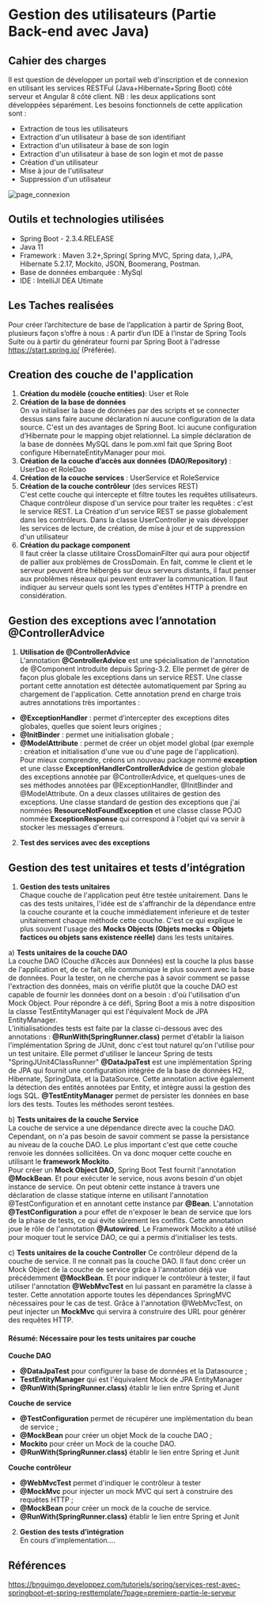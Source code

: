 Gestion des utilisateurs (Partie Back-end avec Java)
==
Cahier des charges
-
Il est question de développer un portail web d'inscription et de connexion en utilisant les services RESTFul (Java+Hibernate+Spring Boot) côté serveur et Angular 8 côté client. NB :  les deux applications sont développées séparément. Les besoins fonctionnels de cette application sont :

* Extraction de tous les utilisateurs 
* Extraction d'un utilisateur à base de son identifiant 
* Extraction d'un utilisateur à base de son login 
* Extraction d'un utilisateur à base de son login et mot de passe 
* Création d'un utilisateur 
* Mise à jour de l'utilisateur 
* Suppression d'un utilisateur

![page_connexion]("https://www.flickr.com/photos/190559299@N02/50443625781/in/dateposted-public/")

 Outils et technologies utilisées
-
* Spring Boot - 2.3.4.RELEASE 
* Java 11
* Framework : Maven 3.2+,Spring( Spring MVC, Spring data, ),JPA, Hibernate 5.2.17, Mockito, JSON, Boomerang, Postman.
* Base de données embarquée : MySql
* IDE : IntelliJI DEA Utimate
 
 Les Taches realisées
-
Pour créer l’architecture de base de l’application à partir de Spring Boot, plusieurs façon s’offre à nous :  A partir d’un IDE à l’instar de Spring Tools Suite ou à partir du générateur fourni par Spring Boot à l'adresse <https://start.spring.io/> (Préférée).

 Creation des couche de l'application
-
1.	**Création du modèle (couche entities)**: User et Role
2.	**Création de la base de données**  
On va initialiser la base de données par des scripts et se connecter dessus sans faire aucune déclaration ni aucune configuration de la data source. C'est un des avantages de Spring Boot. Ici aucune configuration d’Hibernate pour le mapping objet relationnel. La simple déclaration de la base de données MySQL dans le pom.xml fait que Spring Boot configure HibernateEntityManager pour moi. 
3.	**Création de la couche d’accès aux données (DAO/Repository)** : UserDao et RoleDao
4.	**Création de la couche services** : UserService et RoleService
5.	**Création de la couche contrôleur** (des services REST)  
C'est cette couche qui intercepte et filtre toutes les requêtes utilisateurs. Chaque contrôleur dispose d'un service pour traiter les requêtes : c'est le service REST. La Création d'un service REST se passe globalement dans les contrôleurs.
Dans la classe UserController je vais développer les services de lecture, de création, de mise à jour et de suppression d'un utilisateur
6. **Création du package component**  
Il faut créer la classe utilitaire CrossDomainFilter qui aura pour objectif de pallier aux problèmes de CrossDomain. En fait, comme le client et le serveur peuvent être hébergés sur deux serveurs distants, il faut penser aux problèmes réseaux qui peuvent entraver la communication. Il faut indiquer au serveur quels sont les types d'entêtes HTTP à prendre en considération.

Gestion des exceptions avec l’annotation @ControllerAdvice
-
1)	**Utilisation de @ControllerAdvice**  
L'annotation **@ControllerAdvice** est une spécialisation de l'annotation de @Component introduite depuis Spring-3.2. Elle permet de gérer de façon plus globale les exceptions dans un service REST. Une classe portant cette annotation est détectée automatiquement par Spring au chargement de l'application. Cette annotation prend en charge trois autres annotations très importantes :
* **@ExceptionHandler** : permet d’intercepter des exceptions dites globales, quelles que soient leurs origines ;
* **@InitBinder** : permet une initialisation globale ;
* **@ModelAttribute** : permet de créer un objet model global (par exemple : création et initialisation d'une vue ou d'une page de l'application).  
Pour mieux comprendre, créons un nouveau package nommé **exception** et une classe
**ExceptionHandlerControllerAdvice** de gestion globale des exceptions annotée par @ControllerAdvice, et quelques-unes de ses méthodes annotées par @ExceptionHandler, @InitBinder and @ModelAttribute.
On a deux classes utilitaires de gestion des exceptions. Une classe standard de gestion des exceptions que j'ai nommées **ResourceNotFoundException** et une classe classe POJO nommée **ExceptionResponse** qui correspond à l'objet qui va servir à stocker les messages d'erreurs.

2)	**Test des services avec des exceptions**

Gestion des test unitaires et tests d’intégration
-
1)	**Gestion des tests unitaires**  
Chaque couche de l'application peut être testée unitairement. Dans le cas des tests unitaires, l'idée est de s'affranchir de la dépendance entre la couche courante et la couche immédiatement inferieure et de tester unitairement chaque méthode cette couche. C'est ce qui explique le plus souvent l'usage des **Mocks Objects (Objets mocks = Objets factices ou objets sans existence réelle)** dans les tests unitaires.  

a)	**Tests unitaires de la couche DAO**  
La couche DAO (Couche d’Accès aux Données) est la couche la plus basse de l'application et, de ce fait, elle communique le plus souvent avec la base de données. 
Pour la tester, on ne cherche pas à savoir comment se passe l'extraction des données, mais on vérifie plutôt que la couche DAO est capable de fournir les données dont on a besoin : d'où l'utilisation d'un Mock Object.
Pour répondre à ce défi, Spring Boot a mis à notre disposition la classe TestEntityManager qui est l'équivalent Mock de JPA EntityManager.  
L’initialisationdes tests est faite par la classe ci-dessous avec des annotations :
**@RunWith(SpringRunner.class)** permet d'établir la liaison l'implémentation Spring de JUnit, donc c'est tout naturel qu'on l'utilise pour un test unitaire. Elle permet d'utiliser le lanceur Spring de tests "SpringJUnit4ClassRunner"
**@DataJpaTest** est une implémentation Spring de JPA qui fournit une configuration intégrée de la base de données H2, Hibernate, SpringData, et la DataSource. Cette annotation active également la détection des entités annotées par Entity, et intègre aussi la gestion des logs SQL.
**@TestEntityManager** permet de persister les données en base lors des tests. Toutes les méthodes seront testées. 

b)	**Tests unitaires de la couche Service**  
La couche de service a une dépendance directe avec la couche DAO. Cependant, on n'a pas besoin de savoir comment se passe la persistance au niveau de la couche DAO. Le plus important c'est que cette couche renvoie les données sollicitées. On va donc moquer cette couche en utilisant le **framework Mockito**.  
Pour créer un **Mock Object DAO**, Spring Boot Test fournit l'annotation **@MockBean**. Et pour exécuter le service, nous avons besoin d'un objet instance de service. On peut obtenir cette instance à travers une déclaration de classe statique interne en utilisant l'annotation @TestConfiguration et en annotant cette instance par **@Bean**.
L'annotation **@TestConfiguration** a pour effet de n'exposer le bean de service que lors de la phase de tests, ce qui évite sûrement les conflits. Cette annotation joue le rôle de l'annotation **@Autowired**. Le Framework Mockito a été utilisé pour moquer tout le service DAO, ce qui a permis d'initialiser les tests.

c)	**Tests unitaires de la couche Controller**
Ce contrôleur dépend de la couche de service. Il ne connait pas la couche DAO. Il faut donc créer un Mock Object de la couche de service grâce à l'annotation déjà vue précédemment **@MockBean**.
Et pour indiquer le contrôleur à tester, il faut utiliser l'annotation **@WebMvcTest** en lui passant en paramètre la classe à tester. Cette annotation apporte toutes les dépendances SpringMVC nécessaires pour le cas de test. Grâce à l'annotation @WebMvcTest, on peut injecter un **MockMvc** qui servira à construire des URL pour générer des requêtes HTTP.

#### Résumé: Nécessaire pour les tests unitaires par couche

**Couche DAO**
* **@DataJpaTest** pour configurer la base de données et la Datasource ;
* **TestEntityManager** qui est l'équivalent Mock de JPA EntityManager
* **@RunWith(SpringRunner.class)** établir le lien entre Spring et Junit

**Couche de service**
* **@TestConfiguration** permet de récupérer une implémentation du bean de service ;
* **@MockBean** pour créer un objet Mock de la couche DAO ;
* **Mockito** pour créer un Mock de la couche DAO.
* **@RunWith(SpringRunner.class)** établir le lien entre Spring et Junit

**Couche contrôleur**
* **@WebMvcTest** permet d'indiquer le contrôleur à tester
* **@MockMvc** pour injecter un mock MVC qui sert à construire des requêtes HTTP ;
* **@MockBean** pour créer un mock de la couche de service.
*	**@RunWith(SpringRunner.class)** établir le lien entre Spring et Junit

2)	**Gestion des tests d’intégration**  
En cours d'implementation....

Références
-
<https://bnguimgo.developpez.com/tutoriels/spring/services-rest-avec-springboot-et-spring-resttemplate/?page=premiere-partie-le-serveur>






